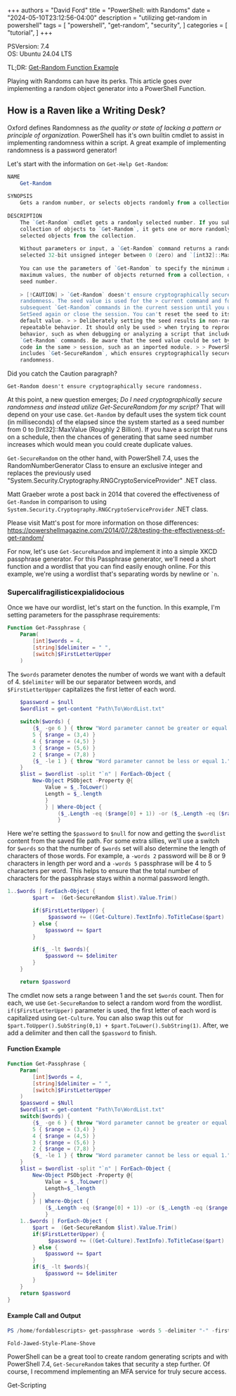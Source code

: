 +++
authors = "David Ford"
title = "PowerShell: with Randoms"
date = "2024-05-10T23:12:56-04:00"
description = "utilizing get-random in powershell"
tags = [
    "powershell",
    "get-random",
    "security",
]
categories = [
    "tutorial",
]
+++

PSVersion: 7.4  
OS: Ubuntu 24.04 LTS

TL;DR: [Get-Random Function Example](#function-example)

<!--Intro-->

Playing with Randoms can have its perks. This article goes over implementing a random object generator into a PowerShell Function.

<!--Into the Rabbit Hole-->

## How is a Raven like a Writing Desk?

Oxford defines Randomness as _the quality or state of lacking a pattern or principle of organization._ PowerShell has it's own builtin cmdlet to assist in implementing randomness within a script. A great example of implementing randomness is a password generator!

Let's start with the information on `Get-Help Get-Random`:

```PowerShell
NAME
    Get-Random
    
SYNOPSIS
    Gets a random number, or selects objects randomly from a collection.
    
DESCRIPTION
    The `Get-Random` cmdlet gets a randomly selected number. If you submit a 
    collection of objects to `Get-Random`, it gets one or more randomly 
    selected objects from the collection.
    
    Without parameters or input, a `Get-Random` command returns a randomly 
    selected 32-bit unsigned integer between 0 (zero) and `[int32]::MaxValue`.
    
    You can use the parameters of `Get-Random` to specify the minimum and 
    maximum values, the number of objects returned from a collection, or a 
    seed number.
    
    > [!CAUTION] > `Get-Random` doesn't ensure cryptographically secure 
    randomness. The seed value is used for the > current command and for all 
    subsequent `Get-Random` commands in the current session until you use > 
    SetSeed again or close the session. You can't reset the seed to its 
    default value. > > Deliberately setting the seed results in non-random, 
    repeatable behavior. It should only be used > when trying to reproduce 
    behavior, such as when debugging or analyzing a script that includes > 
    `Get-Random` commands. Be aware that the seed value could be set by other 
    code in the same > session, such as an imported module. > > PowerShell 7.4 
    includes `Get-SecureRandom`, which ensures cryptographically secure 
    randomness.
```

Did you catch the Caution paragraph?  

`Get-Random doesn't ensure cryptographically secure randomness.`

At this point, a new question emerges; _Do I need cryptographically secure randomness and instead utilize Get-SecureRandom for my script?_ That will depend on your use case. `Get-Random` by default uses the system tick count (in milliseconds) of the elapsed since the system started as a seed number from 0 to [Int32]::MaxValue (Roughly 2 Billion). If you have a script that runs on a schedule, then the chances of generating that same seed number increases which would mean you could create duplicate values.

`Get-SecureRandom` on the other hand, with PowerShell 7.4, uses the RandomNumberGenerator Class to ensure an exclusive integer and replaces the previously used "System.Security.Cryptography.RNGCryptoServiceProvider" .NET class.

Matt Graeber wrote a post back in 2014 that covered the effectiveness of `Get-Random` in comparison to using `System.Security.Cryptography.RNGCryptoServiceProvider` .NET class.

Please visit Matt's post for more information on those differences:  
  <https://powershellmagazine.com/2014/07/28/testing-the-effectiveness-of-get-random/>

For now, let's use `Get-SecureRandom` and implement it into a simple XKCD passphrase generator. For this Passphrase generator, we'll need a short function and a wordlist that you can find easily enough online. For this example, we're using a wordlist that's separating words by newline or `` `n ``.

### Supercalifragilisticexpialidocious

Once we have our wordlist, let's start on the function. In this example, I'm setting parameters for the passphrase requirements:

```PowerShell
Function Get-Passphrase {
    Param(
        [int]$words = 4,
        [string]$delimiter = " ",
        [switch]$FirstLetterUpper  
    )
```

The `$words` parameter denotes the number of words we want with a default of 4. `$delimiter` will be our separator between words, and `$FirstLetterUpper` capitalizes the first letter of each word.  

```PowerShell
    $password = $null
    $wordlist = get-content "Path\To\WordList.txt"
    
    switch($words) {
        {$_ -ge 6 } { throw "Word parameter cannot be greater or equal 6." }
        5 { $range = (3,4) }
        4 { $range = (4,5) }
        3 { $range = (5,6) }
        2 { $range = (7,8) }
        {$_ -le 1 } { throw "Word parameter cannot be less or equal 1." }
    }
    $list = $wordlist -split "`n" | ForEach-Object { 
        New-Object PSObject -Property @{
            Value = $_.ToLower()
            Length = $_.length
            }
            } | Where-Object {
                ($_.Length -eq ($range[0] + 1)) -or ($_.Length -eq ($range[1] + 1))
                }
```

Here we're setting the `$password` to `$null` for now and getting the `$wordlist` content from the saved file path. For some extra sillies, we'll use a switch for `$words` so that the number of `$words` set will also determine the length of characters of those words. For example, a `-words 2` password will be 8 or 9 characters in length per word and a `-words 5` passphrase will be 4 to 5 characters per word. This helps to ensure that the total number of characters for the passphrase stays within a normal password length.

```PowerShell
1..$words | ForEach-Object {
        $part =  (Get-SecureRandom $list).Value.Trim()

        if($FirstLetterUpper) {
             $password += ((Get-Culture).TextInfo).ToTitleCase($part)
        } else {
            $password += $part
        }

        if($_ -lt $words){ 
            $password += $delimiter 
        }
    }

    return $password
```

The cmdlet now sets a range between 1 and the set `$words` count. Then for each, we use `Get-SecureRandom` to select a random word from the wordlist. `if($FirstLetterUpper)` parameter is used, the first letter of each word is capitalized using `Get-Culture`. You can also swap this out for `$part.ToUpper().SubString(0,1) + $part.ToLower().SubString(1)`. After, we add a delimiter and then call the `$password` to finish.

#### Function Example

```PowerShell
Function Get-Passphrase {
    Param(
        [int]$words = 4,
        [string]$delimiter = " ",
        [switch]$FirstLetterUpper  
    )
    $password = $Null
    $wordlist = get-content "Path\To\WordList.txt"
    switch($words) {
        {$_ -ge 6 } { throw "Word parameter cannot be greater or equal 6." }
        5 { $range = (3,4) }
        4 { $range = (4,5) }
        3 { $range = (5,6) }
        2 { $range = (7,8) }
        {$_ -le 1 } { throw "Word parameter cannot be less or equal 1." }
    }
    $list = $wordlist -split "`n" | ForEach-Object { 
        New-Object PSObject -Property @{
            Value = $_.ToLower()
            Length=$_.length
        }
        } | Where-Object {
            ($_.Length -eq ($range[0] + 1)) -or ($_.Length -eq ($range[1] + 1))
            }
    1..$words | ForEach-Object {
        $part =  (Get-SecureRandom $list).Value.Trim()
        if($FirstLetterUpper) {
             $password += ((Get-Culture).TextInfo).ToTitleCase($part)
        } else {
            $password += $part
        }
        if($_ -lt $words){ 
            $password += $delimiter 
        }
    }
    return $password
}
```

#### Example Call and Output

```Powershell
PS /home/fordablescripts> get-passphrase -words 5 -delimiter "-" -firstletterupper  

Fold-Jawed-Style-Plane-Shove
```

PowerShell can be a great tool to create random generating scripts and with PowerShell 7.4, `Get-SecureRandom` takes that security a step further. Of course, I recommend implementing an MFA service for truly secure access.

Get-Scripting
